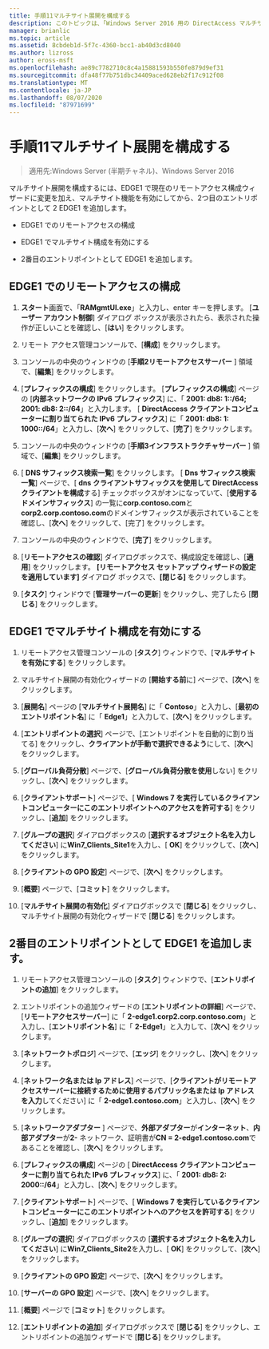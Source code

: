 ```yaml
---
title: 手順11マルチサイト展開を構成する
description: このトピックは、「Windows Server 2016 用の DirectAccess マルチサイト展開のテストラボガイド」の一部です。
manager: brianlic
ms.topic: article
ms.assetid: 8cbdeb1d-5f7c-4360-bcc1-ab40d3cd8040
ms.author: lizross
author: eross-msft
ms.openlocfilehash: ae89c7782710c8c4a15881593b550fe879d9ef31
ms.sourcegitcommit: dfa48f77b751dbc34409aced628eb2f17c912f08
ms.translationtype: MT
ms.contentlocale: ja-JP
ms.lasthandoff: 08/07/2020
ms.locfileid: "87971699"
---
```

# <a name="step-11-configure-the-multisite-deployment"></a>手順11マルチサイト展開を構成する

>適用先:Windows Server (半期チャネル)、Windows Server 2016

マルチサイト展開を構成するには、EDGE1 で現在のリモートアクセス構成ウィザードに変更を加え、マルチサイト機能を有効にしてから、2つ目のエントリポイントとして 2 EDGE1 を追加します。

- EDGE1 でのリモートアクセスの構成

- EDGE1 でマルチサイト構成を有効にする

- 2番目のエントリポイントとして EDGE1 を追加します。

## <a name="configure-remote-access-on-edge1"></a><a name="configDA"></a>EDGE1 でのリモートアクセスの構成

1.  **スタート**画面で、「**RAMgmtUI.exe**」と入力し、enter キーを押します。 [**ユーザー アカウント制御**] ダイアログ ボックスが表示されたら、表示された操作が正しいことを確認し、[**はい**] をクリックします。

2.  リモート アクセス管理コンソールで、[**構成**] をクリックします。

3.  コンソールの中央のウィンドウの [**手順2リモートアクセスサーバー** ] 領域で、[**編集**] をクリックします。

4.  [**プレフィックスの構成**] をクリックします。 [**プレフィックスの構成**] ページの [**内部ネットワークの IPv6 プレフィックス**] に、「 **2001: db8: 1::/64; 2001: db8: 2::/64**」と入力します。 [ **DirectAccess クライアントコンピューターに割り当てられた IPv6 プレフィックス**] に「 **2001: db8: 1: 1000::/64**」と入力し、[**次へ**] をクリックして、[**完了**] をクリックします。

5.  コンソールの中央のウィンドウの [**手順3インフラストラクチャサーバー** ] 領域で、[**編集**] をクリックします。

6.  [ **DNS サフィックス検索一覧**] をクリックします。 [ **Dns サフィックス検索一覧**] ページで、[ **dns クライアントサフィックスを使用して DirectAccess クライアントを構成**する] チェックボックスがオンになっていて、[**使用するドメインサフィックス**] の一覧に**corp.contoso.com**と**corp2.corp.contoso.com**のドメインサフィックスが表示されていることを確認し、[**次へ**] をクリックして、[完了] をクリックします。

7.  コンソールの中央のウィンドウで、[**完了**] をクリックします。

8.  [**リモートアクセスの確認**] ダイアログボックスで、構成設定を確認し、[**適用**] をクリックします。 **[リモートアクセス セットアップ ウィザードの設定を適用しています]** ダイアログ ボックスで、**[閉じる]** をクリックします。

9. [**タスク**] ウィンドウで [**管理サーバーの更新**] をクリックし、完了したら [**閉じる**] をクリックします。

## <a name="enable-multisite-configuration-on-edge1"></a><a name="EnabledMultisite"></a>EDGE1 でマルチサイト構成を有効にする

1.  リモートアクセス管理コンソールの [**タスク**] ウィンドウで、[**マルチサイトを有効にする**] をクリックします。

2.  マルチサイト展開の有効化ウィザードの [**開始する前**に] ページで、[**次へ**] をクリックします。

3.  [**展開名**] ページの [**マルチサイト展開名**] に「 **Contoso**」と入力し、[**最初のエントリポイント名**] に「 **Edge1**」と入力して、[**次へ**] をクリックします。

4.  [**エントリポイントの選択**] ページで、[エントリポイントを自動的に割り当てる] をクリックし、**クライアントが手動で選択できるよう**にして、[**次へ**] をクリックします。

5.  [**グローバル負荷分散**] ページで、[**グローバル負荷分散を使用**しない] をクリックし、[**次へ**] をクリックします。

6.  [**クライアントサポート**] ページで、[ **Windows 7 を実行しているクライアントコンピューターにこのエントリポイントへのアクセスを許可する**] をクリックし、[**追加**] をクリックします。

7.  [**グループの選択**] ダイアログボックスの [**選択するオブジェクト名を入力してください**] に**Win7_Clients_Site1**を入力し、[ **OK**] をクリックして、[**次へ**] をクリックします。

8.  [**クライアントの GPO 設定**] ページで、[**次へ**] をクリックします。

9. [**概要**] ページで、[**コミット**] をクリックします。

10. [**マルチサイト展開の有効化**] ダイアログボックスで [**閉じる**] をクリックし、マルチサイト展開の有効化ウィザードで [**閉じる**] をクリックします。

## <a name="add-2-edge1-as-a-second-entry-point"></a><a name="AddEP"></a>2番目のエントリポイントとして EDGE1 を追加します。

1.  リモートアクセス管理コンソールの [**タスク**] ウィンドウで、[**エントリポイントの追加**] をクリックします。

2.  エントリポイントの追加ウィザードの [**エントリポイントの詳細**] ページで、[**リモートアクセスサーバー**] に「 **2-edge1.corp2.corp.contoso.com**」と入力し、[**エントリポイント名**] に「 **2-Edge1**」と入力して、[**次へ**] をクリックします。

3.  [**ネットワークトポロジ**] ページで、[**エッジ**] をクリックし、[**次へ**] をクリックします。

4.  [**ネットワーク名または Ip アドレス**] ページで、[**クライアントがリモートアクセスサーバーに接続するために使用するパブリック名または Ip アドレスを入力**してください] に「 **2-edge1.contoso.com**」と入力し、[**次へ**] をクリックします。

5.  [**ネットワークアダプター** ] ページで、**外部アダプター**が**インターネット**、**内部アダプター**が**2-** ネットワーク、証明書が**CN = 2-edge1.contoso.com**であることを確認し、[**次へ**] をクリックします。

6.  [**プレフィックスの構成**] ページの [ **DirectAccess クライアントコンピューターに割り当てられた IPv6 プレフィックス**] に、「 **2001: db8: 2: 2000::/64**」と入力し、[**次へ**] をクリックします。

7.  [**クライアントサポート**] ページで、[ **Windows 7 を実行しているクライアントコンピューターにこのエントリポイントへのアクセスを許可する**] をクリックし、[**追加**] をクリックします。

8.  [**グループの選択**] ダイアログボックスの [**選択するオブジェクト名を入力してください**] に**Win7_Clients_Site2**を入力し、[ **OK**] をクリックして、[**次へ**] をクリックします。

9. [**クライアントの GPO 設定**] ページで、[**次へ**] をクリックします。

10. [**サーバーの GPO 設定**] ページで、[**次へ**] をクリックします。

11. [**概要**] ページで [**コミット**] をクリックします。

12. [**エントリポイントの追加**] ダイアログボックスで [**閉じる**] をクリックし、エントリポイントの追加ウィザードで [**閉じる**] をクリックします。



